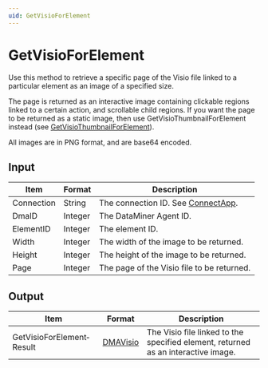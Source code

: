 ```yaml
---
uid: GetVisioForElement
---
```


# GetVisioForElement

Use this method to retrieve a specific page of the Visio file linked to a particular element as an image of a specified size.

The page is returned as an interactive image containing clickable regions linked to a certain action, and scrollable child regions. If you want the page to be returned as a static image, then use GetVisioThumbnailForElement instead (see [GetVisioThumbnailForElement](xref:GetVisioThumbnailForElement)).

All images are in PNG format, and are base64 encoded.

## Input

| Item       | Format  | Description                                                                      |
|------------|---------|----------------------------------------------------------------------------------|
| Connection | String  | The connection ID. See [ConnectApp](xref:ConnectApp). |
| DmaID      | Integer | The DataMiner Agent ID.                                                          |
| ElementID  | Integer | The element ID.                                                                  |
| Width      | Integer | The width of the image to be returned.                                           |
| Height     | Integer | The height of the image to be returned.                                          |
| Page       | Integer | The page of the Visio file to be returned.                                       |

## Output

| Item | Format | Description |
|--|--|--|
| GetVisioForElement­Result | [DMAVisio](xref:DMAVisio) | The Visio file linked to the specified element, returned as an interactive image. |
